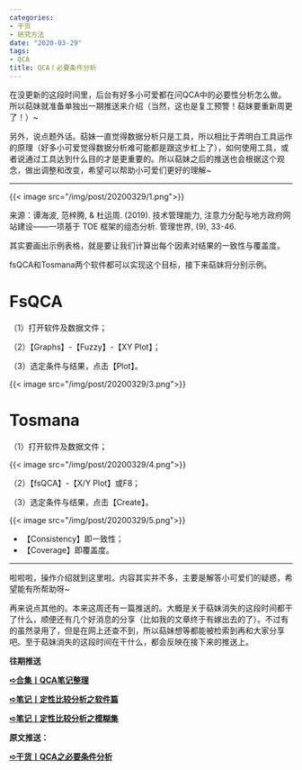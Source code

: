 ```yaml
---
categories:
- 干货
- 研究方法
date: "2020-03-29"
tags:
- QCA
title: QCA丨必要条件分析
---
```


在没更新的这段时间里，后台有好多小可爱都在问QCA中的必要性分析怎么做。所以萜妹就准备单独出一期推送来介绍（当然，这也是复工预警！萜妹要重新周更了！）~

<!--more-->


另外，说点题外话。萜妹一直觉得数据分析只是工具，所以相比于弄明白工具运作的原理（好多小可爱觉得数据分析难可能都是跟这步杠上了），如何使用工具，或者说通过工具达到什么目的才是更重要的。所以萜妹之后的推送也会根据这个观念，做出调整和改变，希望可以帮助小可爱们更好的理解~

---

{{< image src="/img/post/20200329/1.png">}}

来源：谭海波, 范梓腾, & 杜运周. (2019). 技术管理能力, 注意力分配与地方政府网站建设——一项基于 TOE 框架的组态分析. 管理世界, (9), 33-46.

其实要画出示例表格，就是要让我们计算出每个因素对结果的一致性与覆盖度。

fsQCA和Tosmana两个软件都可以实现这个目标，接下来萜妹将分别示例。

# **FsQCA**

（1）打开软件及数据文件；

（2）【Graphs】-【Fuzzy】-【XY Plot】；

（3）选定条件与结果，点击【Plot】。

{{< image src="/img/post/20200329/3.png">}}

# **Tosmana**

（1）打开软件及数据文件；

{{< image src="/img/post/20200329/4.png">}}

（2）【fsQCA】-【X/Y Plot】或F8；

（3）选定条件与结果，点击【Create】。

{{< image src="/img/post/20200329/5.png">}}

- 【Consistency】即一致性；
- 【Coverage】即覆盖度。

---

啦啦啦，操作介绍就到这里啦。内容其实并不多，主要是解答小可爱们的疑惑，希望能有所帮助呀~

再来说点其他的。本来这周还有一篇推送的。大概是关于萜妹消失的这段时间都干了什么，顺便还有几个好消息的分享（比如我的文章终于有嫁出去的了）。不过有的虽然录用了，但是在网上还查不到，所以萜妹想等都能被检索到再和大家分享吧。至于萜妹消失的这段时间在干什么，都会反映在接下来的推送上。

**往期推送**

**[➪合集丨QCA笔记整理](https://mp.weixin.qq.com/s?__biz=MzIwMDk1OTM2OQ==&mid=2247484712&idx=1&sn=60de21cd6f8e0ea638cb8a435f712df1&chksm=96f471cea183f8d81e20e760c55a8b6b999061b2e39bdec4da766e05cd283b07838c03b02144&token=641790380&lang=zh_CN&scene=21#wechat_redirect)**

**[➪笔记丨定性比较分析之软件篇](https://mp.weixin.qq.com/s?__biz=MzIwMDk1OTM2OQ==&mid=2247484602&idx=1&sn=8cdbbe9cc2f93461d69a47a3dbcb5cf2&chksm=96f4705ca183f94addb4ebf54d5162f7ae22c8c10f6af820701e7cc508d0509fc4116afab8d8&token=641790380&lang=zh_CN&scene=21#wechat_redirect)**

**[➪笔记丨定性比较分析之模糊集](https://mp.weixin.qq.com/s?__biz=MzIwMDk1OTM2OQ==&mid=2247484681&idx=1&sn=0db6f87642341a60ea2d9aa8f1195dd0&chksm=96f471efa183f8f9e1df43a3834834af12de858a5da9cbbc1d73279952d5ba525415cc9b970b&token=641790380&lang=zh_CN&scene=21#wechat_redirect)**

**原文推送：**

**[➪干货丨QCA之必要条件分析](https://mp.weixin.qq.com/s?__biz=MzIwMDk1OTM2OQ==&mid=2247485084&idx=1&sn=4dde824928520ef6185935b7e4bc9804&chksm=96f4727aa183fb6c41827f644a84d55a1ed11a59dc9062e99721d28ae358e96b599534990609&token=394304376&lang=zh_CN&scene=21#wechat_redirect)**